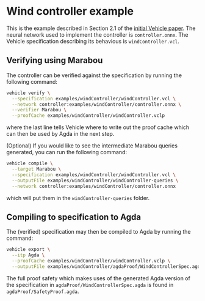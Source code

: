 Wind controller example
=======================

This is the example described in Section 2.1 of the [initial Vehicle paper](https://arxiv.org/abs/2202.05207v1). The neural network used to implement the controller is `controller.onnx`. The Vehicle specification describing its behavious is `windController.vcl`.

Verifying using Marabou
-----------------------

The controller can be verified against the specification by running the following command:
```bash
vehicle verify \
  --specification examples/windController/windController.vcl \
  --network controller:examples/windController/controller.onnx \
  --verifier Marabou \
  --proofCache examples/windController/windController.vclp
```
where the last line tells Vehicle where to write out the proof cache which can
then be used by Agda in the next step.

(Optional) If you would like to see the intermediate Marabou queries generated, you can
run the following command:
```bash
vehicle compile \
  --target Marabou \
  --specification examples/windController/windController.vcl \
  --outputFile examples/windController/windController-queries \
  --network controller:examples/windController/controller.onnx
```
which will put them in the `windController-queries` folder.

Compiling to specification to Agda
----------------------------------

The (verified) specification may then be compiled to Agda by running the command:
```bash
vehicle export \
  --itp Agda \
  --proofCache examples/windController/windController.vclp \
  --outputFile examples/windController/agdaProof/WindControllerSpec.agda
```

The full proof safety which makes uses of the generated Agda version of the specification in `agdaProof/WindControllerSpec.agda` is found in `agdaProof/SafetyProof.agda`.

